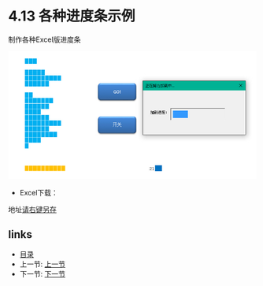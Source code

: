 # 4.13 各种进度条示例
制作各种Excel版进度条

![](images/4.13.jpg)

- Excel下载：

地址[请右键另存](src/4.13.xls)

## links
  * [目录](<preface.md>)
  * 上一节: [上一节](<04.12.md>)
  * 下一节: [下一节](<05.0.md>)
